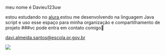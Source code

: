 meu nome é  Davieu123uw


estou estudando no [alura ](https://cursos.alura.com.br/course/repositorio-digital-compartilhar-seus-projetos/task/145200)
estou me desenvolvendo na linguagem Java script 
e uso esse espaço para minha organização e compartilhamento de projeto
###vc pode entra em contato comigo📧



davi.almeida.santos@escola.pr.gov.br 

![](https://tenor.com/pt-BR/view/dragon-ball-dragon-ball-z-krillin-sly-smile-smirk-gif-17059684811829584857)

